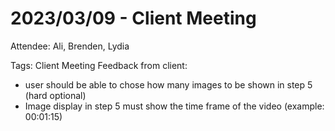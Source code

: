 # 2023/03/09 - Client Meeting
Attendee: Ali, Brenden, Lydia

Tags: Client Meeting
Feedback from client:

- user should be able to chose how many images to be shown in step 5 (hard optional)
- Image display in step 5 must show the time frame of the video (example: 00:01:15)